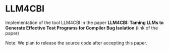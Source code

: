 # LLM4CBI

Implementation of the tool LLM4CBI in the paper  **LLM4CBI: Taming LLMs to Generate Effective Test Programs for Compiler Bug Isolation** (link of the paper)

Note: We plan to release the source code after accepting this paper.
